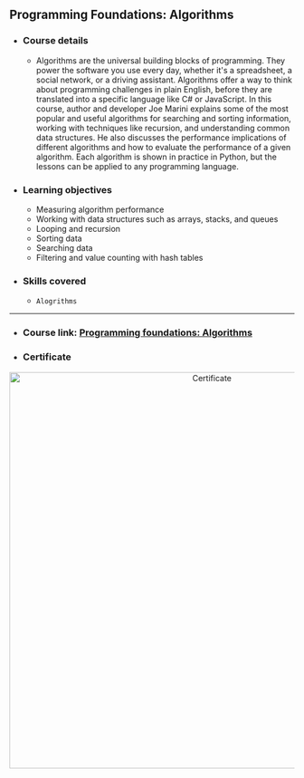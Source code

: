 ## Programming Foundations: Algorithms
- ### Course details
  - Algorithms are the universal building blocks of programming. They power the software you use every day, whether it's a spreadsheet, a social network, or a driving assistant. Algorithms offer a way to think about programming challenges in plain English, before they are translated into a specific language like C# or JavaScript. In this course, author and developer Joe Marini explains some of the most popular and useful algorithms for searching and sorting information, working with techniques like recursion, and understanding common data structures. He also discusses the performance implications of different algorithms and how to evaluate the performance of a given algorithm. Each algorithm is shown in practice in Python, but the lessons can be applied to any programming language.
- ### Learning objectives
  - Measuring algorithm performance
  - Working with data structures such as arrays, stacks, and queues
  - Looping and recursion
  - Sorting data
  - Searching data
  - Filtering and value counting with hash tables
- ### Skills covered
  - `Alogrithms`
---
- ### Course link: [Programming foundations: Algorithms](https://www.linkedin.com/learning/programming-foundations-algorithms/algorithms-power-the-world?)
- ### Certificate
<div align="center">
  <img src="https://media-exp1.licdn.com/dms/image/C4D1FAQHZ8JdRj6LDFQ/feedshare-document-cover-images_800/0/1650822411129?e=2147483647&v=beta&t=TQgbe0lzL-3Qcq8ZVt3jERPmkUwEkjiSXjd_Wb5Vw_g" alt="Certificate" style="margin-left: auto;
margin-right: auto; width:700px;"/>
</div>